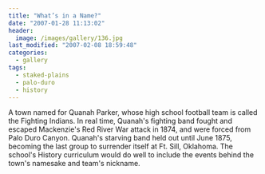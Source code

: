 ```yaml
---
title: "What’s in a Name?"
date: "2007-01-28 11:13:02"
header:
  image: /images/gallery/136.jpg
last_modified: "2007-02-08 18:59:48"
categories:
  - gallery
tags:
  - staked-plains
  - palo-duro
  - history
---
```


A town named for Quanah Parker, whose high school football team is called the Fighting Indians. In real time, Quanah's fighting band fought and escaped Mackenzie's Red River War attack in 1874, and were forced from Palo Duro Canyon. Quanah's starving band held out until June 1875, becoming the last group to surrender itself at Ft. Sill, Oklahoma. The school's History curriculum would do well to include the events behind the town's namesake and team's nickname.
